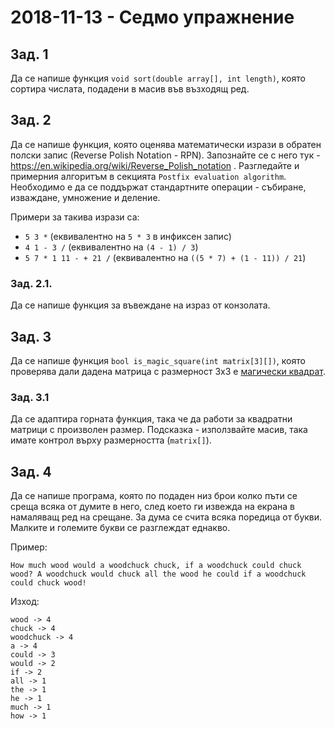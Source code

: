 # 2018-11-13 - Седмо упражнение

## Зад. 1

Да се напише функция `void sort(double array[], int length)`, която сортира числата, подадени в масив във възходящ ред.

## Зад. 2

Да се напише функция, която оценява математически изрази в обратен полски запис (Reverse Polish Notation - RPN). Запознайте се с него тук - https://en.wikipedia.org/wiki/Reverse_Polish_notation . Разгледайте и примерния алгоритъм в секцията `Postfix evaluation algorithm`. Необходимо е да се поддържат стандартните операции - събиране, изваждане, умножение и деление.

Примери за такива изрази са:
- `5 3 *` (еквивалентно на `5 * 3` в инфиксен запис)
- `4 1 - 3 /` (еквивалентно на `(4 - 1) / 3`)
- `5 7 * 1 11 - + 21 /` (еквивалентно на `((5 * 7) + (1 - 11)) / 21`)

### Зад. 2.1.

Да се напише функция за въвеждане на израз от конзолата.

## Зад. 3

Да се напише функция `bool is_magic_square(int matrix[3][])`, която проверява дали дадена матрица с размерност 3x3 е [магически квадрат](https://en.wikipedia.org/wiki/Magic_square).

### Зад. 3.1

Да се адаптира горната функция, така че да работи за квадратни матрици с произволен размер. Подсказка - използвайте масив, така имате контрол върху размерността (`matrix[]`).

## Зад. 4

Да се напише програма, която по подаден низ брои колко пъти се среща всяка от думите в него, след което ги извежда на екрана в намаляващ ред на срещане. За дума се счита всяка поредица от букви. Малките и големите букви се разглеждат еднакво.

Пример:

```
How much wood would a woodchuck chuck, if a woodchuck could chuck wood? A woodchuck would chuck all the wood he could if a woodchuck could chuck wood!
```

Изход:

```
wood -> 4
chuck -> 4
woodchuck -> 4
a -> 4
could -> 3
would -> 2
if -> 2
all -> 1
the -> 1
he -> 1
much -> 1
how -> 1
```
